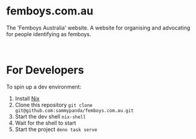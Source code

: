 # femboys.com.au
The 'Femboys Australia' website. A website for organising and advocating for people identifying as femboys.

<br>

# For Developers
To spin up a dev environment:
1. Install [Nix](https://nixos.org/download/)
2. Clone this repository ``git clone git@github.com:sammypanda/femboys.com.au.git``
3. Start the dev shell ``nix-shell``
4. Wait for the shell to start
5. Start the project ``deno task serve``
